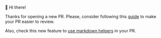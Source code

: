 👋 Hi there!

Thanks for opening a new PR. Please, consider following this [guide](https://docs.github.com/en/pull-requests/collaborating-with-pull-requests/proposing-changes-to-your-work-with-pull-requests/about-pull-requests) to make your PR easier to review.

Also, check this new feature to [use markdown helpers](https://github.blog/changelog/2023-03-15-introducing-the-github-markdown-helpers-public-beta/) in your PR.
